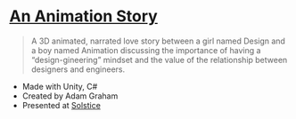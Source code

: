 # [An Animation Story](https://adamgraham.io/presentations/an-animation-story)

> A 3D animated, narrated love story between a girl named Design and a boy named Animation discussing the importance of having a “design-gineering” mindset and the value of the relationship between designers and engineers.

- Made with Unity, C#
- Created by Adam Graham
- Presented at [Solstice](https://www.solstice.com/)
